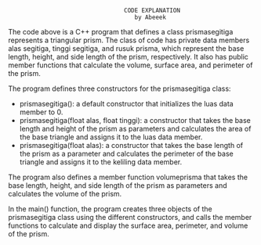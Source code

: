                                      CODE EXPLANATION
                                        by Abeeek
The code above is a C++ program that defines a class prismasegitiga represents a triangular prism.
The class of code has private data members alas segitiga, tinggi segitiga, and rusuk prisma, 
which represent the base length, height, and side length of the prism, respectively. 
It also has public member functions that calculate the volume, surface area, and perimeter of the prism.

The program defines three constructors for the prismasegitiga class:

- prismasegitiga(): a default constructor that initializes the luas data member to 0.
- prismasegitiga(float alas, float tinggi): a constructor that takes the base length and height of 
the prism as parameters and calculates the area of the base triangle and assigns it to the luas data member.
- prismasegitiga(float alas): a constructor that takes the base length of the prism as a parameter and 
calculates the perimeter of the base triangle and assigns it to the keliling data member.

The program also defines a member function volumeprisma that takes the base length, height, and 
side length of the prism as parameters and calculates the volume of the prism.

In the main() function, the program creates three objects of the prismasegitiga class using 
the different constructors, and calls the member functions to calculate and display the surface area, 
perimeter, and volume of the prism.
